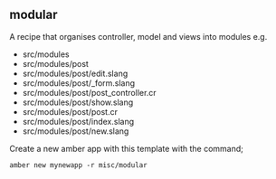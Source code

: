 

## modular

A recipe that organises controller, model and views into modules e.g.

- src/modules
- src/modules/post
- src/modules/post/edit.slang
- src/modules/post/_form.slang
- src/modules/post/post_controller.cr
- src/modules/post/show.slang
- src/modules/post/post.cr
- src/modules/post/index.slang
- src/modules/post/new.slang

Create a new amber app with this template with the command;

```
amber new mynewapp -r misc/modular
```
